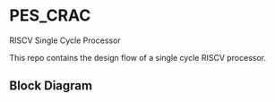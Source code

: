 # PES_CRAC
RISCV Single Cycle Processor

This repo contains the design flow of a single cycle RISCV processor.
 
## Block Diagram



